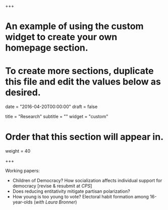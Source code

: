 +++
# An example of using the custom widget to create your own homepage section.
# To create more sections, duplicate this file and edit the values below as desired.

date = "2016-04-20T00:00:00"
draft = false

title = "Research"
subtitle = ""
widget = "custom"

# Order that this section will appear in.
weight = 40

+++

Working papers:

- Children of Democracy? How socialization affects individual support for democracy [revise & resubmit at *CPS*]
- Does reducing entitativity mitigate partisan polarization?
- How young is too young to vote? Electoral habit formation among 16-year-olds (*with Laura Bronner*)
